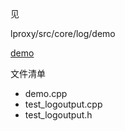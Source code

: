 见

lproxy/src/core/log/demo

[demo](../../src/core/log/demo)

文件清单

* demo.cpp
* test_logoutput.cpp
* test_logoutput.h